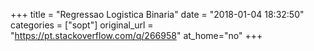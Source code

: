 +++
title = "Regressao Logistica Binaria"
date = "2018-01-04 18:32:50"
categories = ["sopt"]
original_url = "https://pt.stackoverflow.com/q/266958"
at_home="no"
+++

